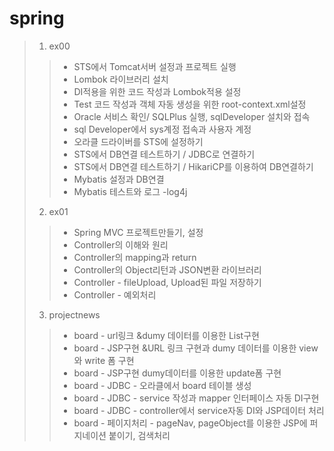# spring

>1. ex00
>>  - STS에서 Tomcat서버 설정과 프로젝트 실행
>>  - Lombok 라이브러리 설치
>>  - DI적용을 위한 코드 작성과 Lombok적용 설정
>>  - Test 코드 작성과 객체 자동 생성을 위한 root-context.xml설정
>>  - Oracle 서비스 확인/ SQLPlus 실행, sqlDeveloper 설치와 접속
>>  - sql Developer에서 sys계정 접속과 사용자 계정
>>  - 오라클 드라이버를 STS에 설정하기
>>  - STS에서 DB연결 테스트하기 / JDBC로 연결하기
>>  - STS에서 DB연결 테스트하기 / HikariCP를 이용하여 DB연결하기
>>  - Mybatis 설정과 DB연결
>>  - Mybatis 테스트와 로그 -log4j
>
>2. ex01
>>  - Spring MVC 프로젝트만들기, 설정
>>  - Controller의 이해와 원리
>>  - Controller의 mapping과 return
>>  - Controller의 Object리턴과 JSON변환 라이브러리
>>  - Controller - fileUpload, Upload된 파일 저장하기
>>  - Controller - 예외처리
>
>3. projectnews
>> - board - url링크 &dumy 데이터를 이용한 List구현
>> - board - JSP구현 &URL 링크 구현과 dumy 데이터를 이용한 view와 write 폼 구현
>> - board - JSP구현 dumy데이터를 이용한 update폼 구현
>> - board - JDBC - 오라클에서 board 테이블 생성
>> - board - JDBC - service 작성과 mapper 인터페이스 자동 DI구현
>> - board - JDBC - controller에서 service자동 DI와 JSP데이터 처리
>> - board - 페이지처리 - pageNav, pageObject를 이용한 JSP에 퍼지네이션 붙이기, 검색처리
>
